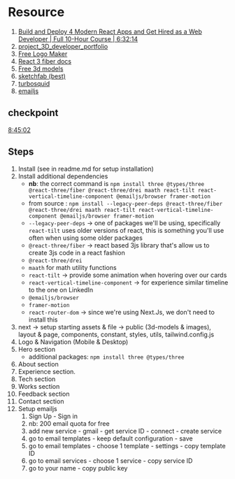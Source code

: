 # Resource

1. [Build and Deploy 4 Modern React Apps and Get Hired as a Web Developer | Full 10-Hour Course | 6:32:14](https://youtu.be/tllZWCQZ9_0?t=23534)
2. [project_3D_developer_portfolio](https://github.com/adrianhajdin/project_3D_developer_portfolio)
3. [Free Logo Maker](https://logo.com/)
4. [React 3 fiber docs](https://docs.pmnd.rs/)
5. [Free 3d models](https://free3d.com/3d-models/)
6. [sketchfab (best)](https://sketchfab.com/)
7. [turbosquid](https://www.turbosquid.com/)
8. [emailjs](https://www.emailjs.com/)

## checkpoint

[8:45:02](https://youtu.be/tllZWCQZ9_0?t=24294)

## Steps

1. Install (see in readme.md for setup installation)
2. Install additional dependencies
   - **nb**: the correct command is `npm install three @types/three @react-three/fiber @react-three/drei maath react-tilt react-vertical-timeline-component @emailjs/browser framer-motion`
   - from source : `npm install --legacy-peer-deps @react-three/fiber @react-three/drei maath react-tilt react-vertical-timeline-component @emailjs/browser framer-motion`
   - `--legacy-peer-deps` -> one of packages we'll be using, specifically `react-tilt` uses older versions of react, this is something you'll use often when using some older packages
   - `@react-three/fiber` -> react based 3js library that's allow us to create 3js code in a react fashion
   - `@react-three/drei`
   - `maath` for math utility functions
   - `react-tilt` -> provide some animation when hovering over our cards
   - `react-vertical-timeline-component` -> for experience similar timeline to the one on LinkedIn
   - `@emailjs/browser`
   - `framer-motion`
   - `react-router-dom` -> since we're using Next.Js, we don't need to install this
3. next -> setup starting assets & file -> public (3d-models & images), layout & page, components, constant, styles, utils, tailwind.config.js
4. Logo & Navigation (Mobile & Desktop)
5. Hero section
   - additional packages: `npm install three @types/three`
6. About section
7. Experience section. <!-- FIXME: Warning: Extra attributes from the server: style at html app-index.js:31-->
8. Tech section
9. Works section
10. Feedback section
11. Contact section
12. Setup emailjs
    1. Sign Up - Sign in
    2. nb: 200 email quota for free
    3. add new service - gmail - get service ID - connect - create service
    4. go to email templates - keep default configuration - save
    5. go to email templates - choose 1 template - settings - copy template ID
    6. go to email services - choose 1 service - copy service ID
    7. go to your name - copy public key

